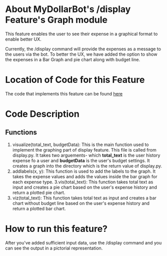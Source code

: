 # About MyDollarBot's /display Feature's Graph module
This feature enables the user to see their expense in a graphical format to enable better UX.

Currently, the /display command will provide the expenses as a message to the users via the bot. To better the UX, we have added the option to show the expenses in a Bar Graph and pie chart along with budget line.

# Location of Code for this Feature
The code that implements this feature can be found [here](https://github.com/21Tulasi/MyDollarBot-newPhase/blob/main/code/graphing.py)

# Code Description
## Functions

1. visualize(total_text, budgetData):
This is the main function used to implement the graphing part of display feature. This file is called from display.py. It takes two arguements- which **total_text** is the user history expense fo a user and **budgetData** is the user's budget settings. It creates a graph into the directory which is the return value of display.py.
2. addlabels(x, y):
This function is used to add the labels to the graph. It takes the expense values and adds the values inside the bar graph for each expense type.
3.vis(total_text):
This function takes total text as input and creates a pie chart based on the user's expense history and return a plotted pie chart.
4. viz(total_text):
This function takes total text as input and creates a bar chart without budget line based on the user's expense history and return a plotted bar chart.

# How to run this feature?
After you've added sufficient input data, use the /display command and you can see the output in a pictorial representation. 
